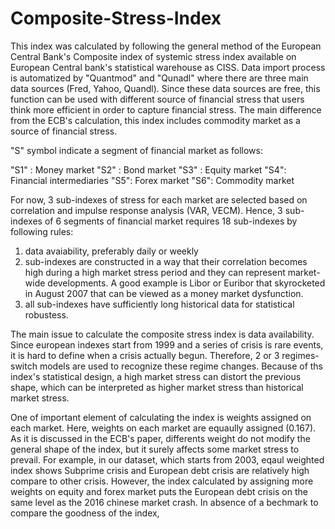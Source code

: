# Composite-Stress-Index

This index was calculated by following the general method of the European Central Bank's Composite 
index of systemic stress index available on European Central bank's statistical warehouse as CISS. Data import
process is automatized by "Quantmod" and "Qunadl" where there are three main data sources (Fred, Yahoo, Quandl). 
Since these data sources are free, this function can be used with different source of financial stress that 
users think more efficient in order to capture financial stress. The main difference from the ECB's calculation, 
this index includes commodity market as a source of financial stress. 

"S" symbol indicate a segment of financial market as follows:

"S1" : Money market
"S2" : Bond market
"S3" : Equity market
"S4": Financial intermediaries
"S5": Forex market 
"S6": Commodity market 

For now, 3 sub-indexes of stress for each market are selected based on correlation and impulse response analysis (VAR, VECM). Hence, 3 sub-indexes of 
6 segments of financial market requires 18 sub-indexes by following rules:

1. data avaiability, preferably daily or weekly 
2. sub-indexes are constructed in a way that their correlation becomes high during a high market stress period and they can represent market-wide developments. A good example is Libor or Euribor that skyrocketed in August 2007 that can be viewed as a money market dysfunction.
3. all sub-indexes have sufficiently long historical data for statistical robustess.

The main issue to calculate the composite stress index is data availability. Since european indexes start from 1999 and a series of crisis is rare events, it is hard to define when a crisis actually begun. Therefore, 2 or 3 regimes-switch models are used to recognize these regime changes. Because of ths index's statistical design, a high market stress can distort the previous shape, which can be interpreted as higher market stress than historical market stress. 

One of important element of calculating the index is weights assigned on each market. Here, weights on each market are equaully assigned (0.167). As it is discussed in the ECB's paper, differents weight do not modify the general shape of the index, but it surely affects some market stress to prevail. For example, in our dataset, which 
starts from 2003, eqaul weighted index shows Subprime crisis and European debt crisis are relatively high compare to other crisis. However, the index calculated by assigning more weights on equity and forex market puts the European debt crisis on the same level as the 2016 chinese market crash. In absence of a bechmark to compare the goodness of the index, 


